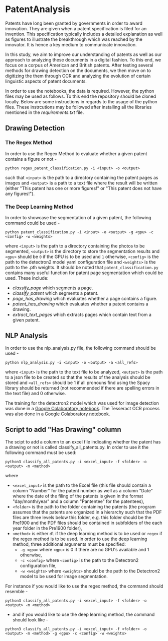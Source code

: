 # PatentAnalysis

Patents have long been granted by governments in order to award innovation. They are given when a patent specification is filed for an invention. This specification typically includes a detailed explanation as well as figures to illustrate the breakthrough which was reached by the innovator. It is hence a key medium to communicate innovation.

In this study, we aim to improve our understanding of patents as well as our approach to analyzing these documents in a digital fashion. To this end, we focus on a corpus of American and British patents. After testing several methods for drawing detection on the documents, we then move on to digitizing the them through OCR and analyzing the evolution of certain linguistic aspects of patent documents.

In order to use the notebooks, the data is required. However, the python files may be used as follows. To this end the repository should be cloned locally. Below are some instructions in regards to the usage of the python files. These instrcutions may be followed after installing all the libraries mentioned in the _requirements.txt_ file.

## Drawing Detection

### The Regex Method
In order to use the Regex Method to evaluate whether a given patent contains a figure or not - 

```
python regex_patent_classification.py -i <input> -o <output>
```
such that `<input>` is the path to a directory containing the patent pages as images and `<output>` is a path to a text file where the result will be written (either "This patent has one or more figures!" or "This patent does not have any figures!").

### The Deep Learning Method

In order to showcase the segmentation of a given patent, the following command could be used -

```
python patent_classification.py -i <input> -o <output> -g <gpu> -c <config> -w <weights>
```
where `<input>` is the path to a directory containing the photos to be segmented, `<output>` is the directory to store the segmentation results and `<gpu>` should be `0` if the GPU is to be used and `1` otherwise, `<config>` is the path to the detectron2 model yaml configuration file and `<weights>` is the path to the .pth weights.
It should be noted that `patent_classification.py` contains many useful function for patent page segmentation which could be used. These include:
* _classify\_page_ which segments a page.
* _classify\_patent_ which segments a patent.
* _page\_has\_drawing_ which evaluates whether a page contains a figure.
* _patent\_has\_drawing_ which evaluates whether a patent contains a drawing.
* _extract\_text\_pages_ which extracts pages which contain text from a given patent.


## NLP Analysis

In order to use the nlp_analysis.py file, the following command should be used - 
```
python nlp_analysis.py -i <input> -o <output> -a <all_refs>
```
where `<input>` is the path to the text file to be analyzed, `<output>` is the path to a json file to be created so that the results of the analysis should be stored and `<all_refs>` should be 1 if all pronouns find using the Spacy library should be returned (not recommended if there are spelling errors in the text file) and 0 otherwise.

The training for the detectron2 model which was used for image detection was done in a [Google Colaboratory notebook](https://colab.research.google.com/drive/1JKKf8BoSE0_t7DOonMmlUoeTZ9334R8X?usp=sharing "LAYOUT ANALYSIS ON COLAB (DETECTRON2 TRAINING AND EVAL RESULTS)"). The Tesseract OCR process was also done in a [Google Colaboratory notebook](https://colab.research.google.com/drive/1nNmg5PLxYFgmxq9fambtWQkaHDjfdEos?usp=sharing "OCR PROCESS ON COLAB").

## Script to add "Has Drawing" column

The scipt to add a column to an excel file indicating whether the patent has a drawing or not is called classify_all_patents.py. In order to use it the following command must be used:

```
python3 classify_all_patents.py -i <excel_input> -f <folder> -o <output> -m <method> 
```
where 
* `<excel_input>` is the path to  the Excel file (this file should contain a column "Number" for the patent number as well as a column "Date" where the date of the filing of the patents is given in the format "day/month/year" and a column "Pantentee" for the patentees),
* `<folder>` is the path to the folder containing the patents (the program assumes that the patents are organized in a hierarchy such that the PDF files are three levels below this folder, e.g. this folder should be the Pre1900 and the PDF files should be contained in subfolders of the each year folder in the Pre1900 folder),
* `<method>` is either `dl` if the deep learning method is to be used or `regex` if the regex method is to be used. In order to use the deep learning method, three additional arguments must be specified:
    * `-g <gpu>` where `<gpu>`  is 0 if there are no GPU's available and 1 otherwise,
    * `-c <config>` where `<config>` is the path to the Detectron2 configuration file,
    * `-w <weights>` where `<weights>` should be the path to the Detectron2 model to be used for image segmentation.
    
For instance if you would like to use the regex method, the command should resemble -
```
python3 classify_all_patents.py -i <excel_input> -f <folder> -o <output> -m <method> 
```
- and if you would like to use the deep learning method, the command should look like -
```
python3 classify_all_patents.py -i <excel_input> -f <folder> -o <output> -m <method> -g <gpu> -c <config> -w <weights>
```
